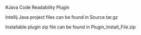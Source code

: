 #Java Code Readability Plugin

Intellij Java project files can be found in Source.tar.gz

Installable plugin zip file can be found in Plugin_Install_File.zip
